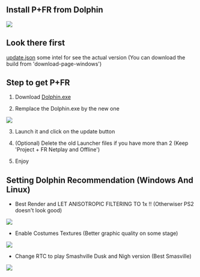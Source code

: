 
## Install P+FR from Dolphin

<img src="https://github.com/Kenmak77/skills-github-pages/blob/main/French%20PM%20logo3.png?raw=true" align="middle"/>

## Look there first
[update.json](https://kenmak77.github.io/skills-github-pages/update.json) some intel for see the actual version (You can download the build from 'download-page-windows')

## Step to get P+FR

1. Download [Dolphin.exe](https://github.com/Kenmak77/skills-github-pages/raw/refs/heads/main/Dolphin.exe)

2. Remplace the Dolphin.exe by the new one
<img src="https://github.com/Kenmak77/skills-github-pages/blob/main/Capture%20d'%C3%A9cran%202025-05-17%20030209.png?raw=true" align=left/>


3. Launch it and click on the update button

4. (Optional) Delete the old Launcher files if you have more than 2 (Keep 'Project + FR Netplay and Offline')

5. Enjoy

## Setting Dolphin Recommendation (Windows And Linux)

- Best Render and LET ANISOTROPIC FILTERING TO 1x !! (Otherwiser PS2 doesn't look good)

<img src="https://github.com/user-attachments/assets/5ffbf588-cfbc-4726-a26f-3232e6379bb6" align=left/>



- Enable Costumes Textures (Better graphic quality on some stage)

<img src="https://github.com/user-attachments/assets/a1dbface-1a67-4a0f-8af0-eb9c66b3bc78" align=left/>



- Change RTC to play Smashville Dusk and Nigh version (Best Smasville)

<img src="https://github.com/user-attachments/assets/b082d05f-4387-41b5-be5f-19fbbb93d315" align =left/>

